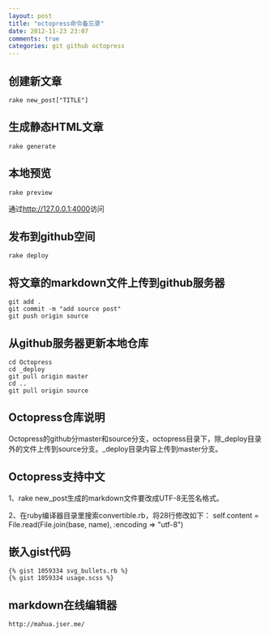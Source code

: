 ```yaml
---
layout: post
title: "octopress命令备忘录"
date: 2012-11-23 23:07
comments: true
categories: git github octopress
---
```


创建新文章
-
	rake new_post["TITLE"]

生成静态HTML文章
-
	rake generate

本地预览
-
	rake preview
通过<http://127.0.0.1:4000>访问

发布到github空间
-
	rake deploy

将文章的markdown文件上传到github服务器
-
	git add .
	git commit -m "add source post"
	git push origin source

从github服务器更新本地仓库
-

	cd Octopress
	cd _deploy
	git pull origin master
	cd ..
	git pull origin source

Octopress仓库说明
-
Octopress的github分master和source分支，octopress目录下，除\_deploy目录外的文件上传到source分支。\_deploy目录内容上传到master分支。

Octopress支持中文
-
1、rake new_post生成的markdown文件要改成UTF-8无签名格式。

2、在ruby编译器目录里搜索convertible.rb，将28行修改如下：
	self.content = File.read(File.join(base, name), :encoding => "utf-8")

嵌入gist代码
-
	{% gist 1059334 svg_bullets.rb %}
	{% gist 1059334 usage.scss %}

markdown在线编辑器
-
	http://mahua.jser.me/
